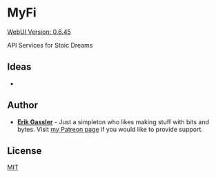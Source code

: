 # MyFi

[WebUI Version: 0.6.45](https://github.com/StoicDreams/RustWebUI)

API Services for Stoic Dreams

## Ideas

*

## Author

* **[Erik Gassler](https://www.erikgassler.com/home)** - Just a simpleton who likes making stuff with bits and bytes. Visit [my Patreon page](https://www.patreon.com/stoicdreams) if you would like to provide support.

## License

[MIT](LICENSE)
